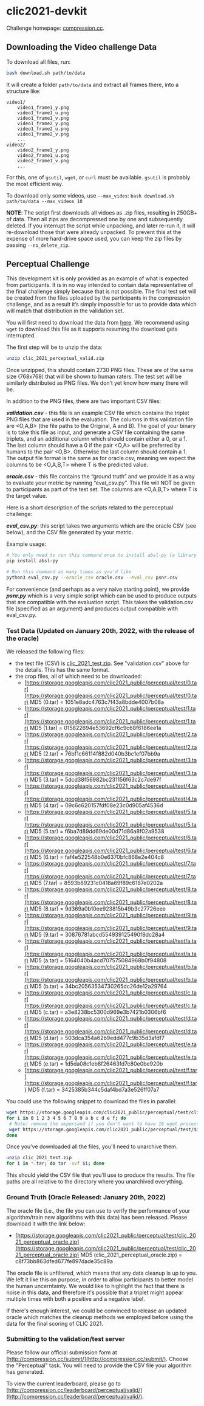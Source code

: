 # clic2021-devkit

Challenge homepage: [compression.cc](http://www.compression.cc).


## Downloading the Video challenge Data

To download all files, run:

```bash
bash download.sh path/to/data
```

It will create a folder `path/to/data` and extract all frames there, into a structure like:

```
video1/
    video1_frame1_y.png
    video1_frame1_u.png
    video1_frame1_v.png
    video1_frame2_y.png
    video1_frame2_u.png
    video1_frame2_v.png
    ...
video2/
    video2_frame1_y.png
    video2_frame1_u.png
    video2_frame1_v.png
    ...
```

For this, one of `gsutil`, `wget`, or `curl` must be available. `gsutil` is probably the most efficient way.

To download only some videos, use `--max_vides`: `bash download.sh path/to/data --max_videos 10`

**NOTE**: The script first downloads all vidoes as .zip files, resulting in 250GB+ of data.
Then all zips are decompressed one by one and subsequently deleted. If you interrupt the script
while unpacking, and later re-run it, it will re-download those that were already unpacked.
To prevent this at the expense of more hard-drive space used, you can keep the zip files by passing `--no_delete_zip`.

## Perceptual Challenge

This development kit is only provided as an example of what is expected from participants. It is in no way intended to contain data representative of the final challenge simply because that is not possible. The final test set will be created from the files uploaded by the participants in the compression challenge, and as a result it’s simply impossible for us to provide data which will match that distribution in the validation set.


You will first need to download the data from [here](https://storage.googleapis.com/clic2021_public/perceptual/clic_2021_perceptual_valid.zip). We recommend using `wget` to download this file as it supports
resuming the download gets interrupted.

The first step will be to unzip the data:

```bash
unzip clic_2021_perceptual_valid.zip
```

Once unzipped, this should contain 2730 PNG files. These are of the same size (768x768) that will be shown to human raters. The test set will be similarly distributed as PNG files. We don’t yet know how many there will be.

In addition to the PNG files, there are two important CSV files:

***validation.csv*** - this file is an example CSV file which contains the triplet PNG files that are used in the evaluation. The columns in this validation file are <O,A,B> (the file paths to the Original, A and B). The goal of your binary is to take this file as input, and generate a CSV file containing the same triplets, and an additional column which should contain either a 0, or a 1. The last column should have a 0 if the pair <O,A> will be preferred by humans to the pair <O,B>. Otherwise the last column should contain a 1. The output file format is the same as for oracle.csv, meaning we expect the columns to be <O,A,B,T> where T is the predicted value.

***oracle.csv*** - this file contains the “ground truth” and we provide it as a way to evaluate your metric by running “eval_csv.py”. This file will NOT be given to participants as part of the test set. The columns are <O,A,B,T> where T is the target value.


Here is a short description of the scripts related to the pereceptual challenge:

***eval_csv.py***: this script takes two arguments which are the oracle CSV (see below), and the CSV file generated by your metric.

Example usage:
```bash
# You only need to run this command once to install absl-py (a library that's used by eval_csv)
pip install absl-py

# Run this command as many times as you'd like
python3 eval_csv.py --oracle_csv oracle.csv --eval_csv psnr.csv
```

For convenience (and perhaps as a very naive starting point), we provide ***psnr.py*** which is a very simple script which can be used to produce outputs that are compatible with the evaluation script. This takes the validation.csv file (specified as an argument) and produces output compatible with eval_csv.py.

### Test Data (Updated on January 20th, 2022, with the release of the oracle)

We released the following files:

* the test file (CSV) is [clic_2021_test.zip](https://storage.googleapis.com/clic2021_public/perceptual/test/clic_2021_test.zip). See "validation.csv" above for the details. This has the same format.
* the crop files, all of which need to be downloaded:
   * [https://storage.googleapis.com/clic2021_public/perceptual/test/0.tar](https://storage.googleapis.com/clic2021_public/perceptual/test/0.tar) MD5 (0.tar) = 1051e8adc4763c7f43a8bdde4007b08a
   * [https://storage.googleapis.com/clic2021_public/perceptual/test/1.tar](https://storage.googleapis.com/clic2021_public/perceptual/test/1.tar) MD5 (1.tar) = 015822694e53692cf6c9c68f6186ee1a
   * [https://storage.googleapis.com/clic2021_public/perceptual/test/2.tar](https://storage.googleapis.com/clic2021_public/perceptual/test/2.tar) MD5 (2.tar) = 76bf1c66114f882d040b3bc1ef07bb9a
   * [https://storage.googleapis.com/clic2021_public/perceptual/test/3.tar](https://storage.googleapis.com/clic2021_public/perceptual/test/3.tar) MD5 (3.tar) = 5dcd38f56982bc231156f63c2c7de97f
   * [https://storage.googleapis.com/clic2021_public/perceptual/test/4.tar](https://storage.googleapis.com/clic2021_public/perceptual/test/4.tar) MD5 (4.tar) = 09c6c620157fdf08e23c0d905af4536d
   * [https://storage.googleapis.com/clic2021_public/perceptual/test/5.tar](https://storage.googleapis.com/clic2021_public/perceptual/test/5.tar) MD5 (5.tar) = f6ba7d89dd69de00d71d86a8f02a9538
   * [https://storage.googleapis.com/clic2021_public/perceptual/test/6.tar](https://storage.googleapis.com/clic2021_public/perceptual/test/6.tar) MD5 (6.tar) = faf4e522548b0e6370bfc868e2e404c8
   * [https://storage.googleapis.com/clic2021_public/perceptual/test/7.tar](https://storage.googleapis.com/clic2021_public/perceptual/test/7.tar) MD5 (7.tar) = 8593b89231c0418a69f89c6187e0202a
   * [https://storage.googleapis.com/clic2021_public/perceptual/test/8.tar](https://storage.googleapis.com/clic2021_public/perceptual/test/8.tar) MD5 (8.tar) = 9d369a0b10ee923815b49b3c27726eee
   * [https://storage.googleapis.com/clic2021_public/perceptual/test/9.tar](https://storage.googleapis.com/clic2021_public/perceptual/test/9.tar) MD5 (9.tar) = 30876781abcd554939125490f8dc28a4
   * [https://storage.googleapis.com/clic2021_public/perceptual/test/a.tar](https://storage.googleapis.com/clic2021_public/perceptual/test/a.tar) MD5 (a.tar) = 5164040b4acd707575084968b0f94808
   * [https://storage.googleapis.com/clic2021_public/perceptual/test/b.tar](https://storage.googleapis.com/clic2021_public/perceptual/test/b.tar) MD5 (b.tar) = 34bc20563534730265dc26de12a29764
   * [https://storage.googleapis.com/clic2021_public/perceptual/test/c.tar](https://storage.googleapis.com/clic2021_public/perceptual/test/c.tar) MD5 (c.tar) = a3e8238bc5300d969e3b7421b0306bf6
   * [https://storage.googleapis.com/clic2021_public/perceptual/test/d.tar](https://storage.googleapis.com/clic2021_public/perceptual/test/d.tar) MD5 (d.tar) = 503dca354a62b9edd477c9b35d3afdf7
   * [https://storage.googleapis.com/clic2021_public/perceptual/test/e.tar](https://storage.googleapis.com/clic2021_public/perceptual/test/e.tar) MD5 (e.tar) = 1d5da08c1eb8f26463fd7c80e0be920b
   * [https://storage.googleapis.com/clic2021_public/perceptual/test/f.tar](https://storage.googleapis.com/clic2021_public/perceptual/test/f.tar) MD5 (f.tar) = 3425385b344c5daf4bd7a3e526ff07a7

You could use the following snippet to download the files in parallel:

```bash
wget https://storage.googleapis.com/clic2021_public/perceptual/test/clic_2021_test.zip
for i in 0 1 2 3 4 5 6 7 8 9 a b c d e f; do
 # Note: remove the ampersand if you don't want to have 16 wget processes running at once
 wget https://storage.googleapis.com/clic2021_public/perceptual/test/$i.tar &
done
```

Once you've downloaded all the files, you'll need to unarchive them. 

```bash
unzip clic_2021_test.zip
for i in *.tar; do tar -xvf $i; done
```
This should yield the CSV file that you'll use to produce the results. The file paths are all relative to the directory where you unarchived everything.

### Ground Truth (Oracle Released: January 20th, 2022)

The oracle file (i.e., the file you can use to verify the performance of your algorithm/train new algorithms with this data) has been released. Please download it with the link below:
   * [https://storage.googleapis.com/clic2021_public/perceptual/test/clic_2021_perceptual_oracle.zip](https://storage.googleapis.com/clic2021_public/perceptual/test/clic_2021_perceptual_oracle.zip) MD5 (clic_2021_perceptual_oracle.zip) = c8f73bb863dfed677fe897dade35c89a

The oracle file is unfiltered, which means that any data cleanup is up to you. We left it like this on purpose, in order to allow participants to better model the human uncerntainty. We would like to highlight the fact that there is noise in this data, and therefore it's possible that a triplet might appear multiple times with both a positive and a negative label. 

If there's enough interest, we could be convinced to release an updated oracle which matches the cleanup methods we employed before using the data for the final scoring of CLIC 2021.

### Submitting to the validation/test server

Please follow our official submission form at [http://compression.cc/submit/](http://compression.cc/submit/). Choose the "Perceptual" task. You will need to provide the CSV file your algorithm has generated.

To view the current leaderboard, please go to [http://compression.cc/leaderboard/perceptual/valid/](http://compression.cc/leaderboard/perceptual/valid/). 
